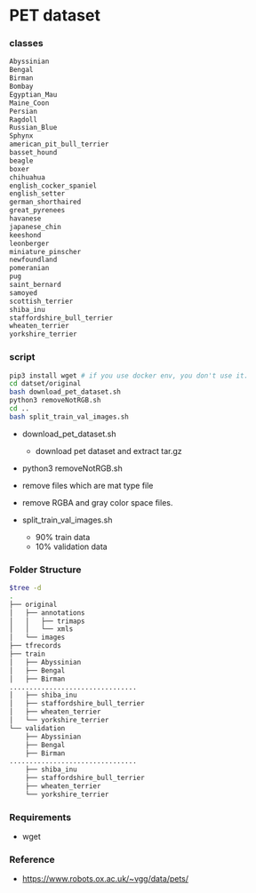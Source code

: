 # PET dataset

### classes
```bash
Abyssinian
Bengal
Birman
Bombay
Egyptian_Mau
Maine_Coon
Persian
Ragdoll
Russian_Blue
Sphynx
american_pit_bull_terrier
basset_hound
beagle
boxer
chihuahua
english_cocker_spaniel
english_setter
german_shorthaired
great_pyrenees
havanese
japanese_chin
keeshond
leonberger
miniature_pinscher
newfoundland
pomeranian
pug
saint_bernard
samoyed
scottish_terrier
shiba_inu
staffordshire_bull_terrier
wheaten_terrier
yorkshire_terrier
```

### script
```bash
pip3 install wget # if you use docker env, you don't use it.
cd datset/original
bash download_pet_dataset.sh
python3 removeNotRGB.sh
cd ..
bash split_train_val_images.sh
```
 - download_pet_dataset.sh
    - download pet dataset and extract tar.gz
    
 - python3 removeNotRGB.sh
  - remove files which are mat type file
  - remove RGBA and gray color space files.
  
 - split_train_val_images.sh
   - 90% train data
   - 10% validation data 
   
### Folder Structure
```bash 
$tree -d
.
├── original
│   ├── annotations
│   │   ├── trimaps
│   │   └── xmls
│   └── images
├── tfrecords
├── train
│   ├── Abyssinian
│   ├── Bengal
│   ├── Birman
................................
│   ├── shiba_inu
│   ├── staffordshire_bull_terrier
│   ├── wheaten_terrier
│   └── yorkshire_terrier
└── validation
    ├── Abyssinian
    ├── Bengal
    ├── Birman
................................
    ├── shiba_inu
    ├── staffordshire_bull_terrier
    ├── wheaten_terrier
    └── yorkshire_terrier

```

### Requirements
 - wget

### Reference
 - https://www.robots.ox.ac.uk/~vgg/data/pets/
